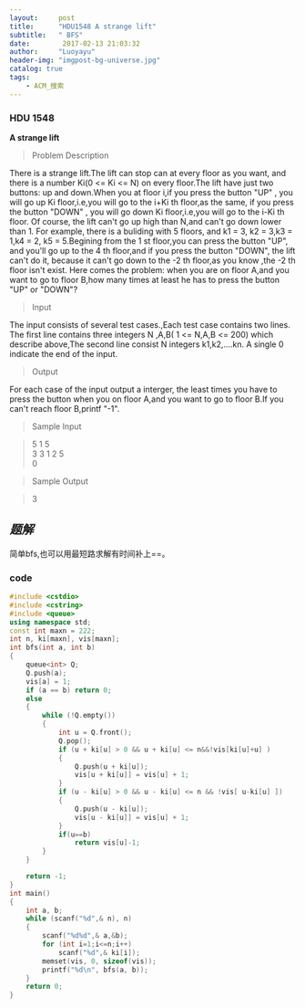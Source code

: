 ```yaml
---
layout:     post
title:      "HDU1548 A strange lift"
subtitle:   " BFS"
date:        2017-02-13 21:03:32
author:     "Luoyayu"
header-img: "imgpost-bg-universe.jpg"
catalog: true
tags:
    - ACM_搜索
---
```


###   HDU 1548
   <strong>A strange lift</strong>   

>   Problem Description      

There is a strange lift.The lift can stop can at every floor as you want, and there is a number Ki(0 <= Ki <= N) on every floor.The lift have just two buttons: up and down.When you at floor i,if you press the button "UP" , you will go up Ki floor,i.e,you will go to the i+Ki th floor,as the same, if you press the button "DOWN" , you will go down Ki floor,i.e,you will go to the i-Ki th floor. Of course, the lift can't go up high than N,and can't go down lower than 1. For example, there is a buliding with 5 floors, and k1 = 3, k2 = 3,k3 = 1,k4 = 2, k5 = 5.Begining from the 1 st floor,you can press the button "UP", and you'll go up to the 4 th floor,and if you press the button "DOWN", the lift can't do it, because it can't go down to the -2 th floor,as you know ,the -2 th floor isn't exist.
Here comes the problem: when you are on floor A,and you want to go to floor B,how many times at least he has to press the button "UP" or "DOWN"?

>  Input     

The input consists of several test cases.,Each test case contains two lines.
The first line contains three integers N ,A,B( 1 <= N,A,B <= 200) which describe above,The second line consist N integers k1,k2,....kn.
A single 0 indicate the end of the input.

>   Output     

 For each case of the input output a interger, the least times you have to press the button when you on floor A,and you want to go to floor B.If you can't reach floor B,printf "-1".

>  Sample Input 

>5 1 5  
3 3 1 2 5  
0  

>   Sample Output   

>3  


## *题解*
 简单bfs,也可以用最短路求解有时间补上==。

### code

```cpp 
#include <cstdio>
#include <cstring>
#include <queue>
using namespace std;
const int maxn = 222;
int n, ki[maxn], vis[maxn];
int bfs(int a, int b)
{
	queue<int> Q;
	Q.push(a);
	vis[a] = 1;
	if (a == b) return 0;
	else
	{
		while (!Q.empty())
		{
			int u = Q.front();
			Q.pop();
			if (u + ki[u] > 0 && u + ki[u] <= n&&!vis[ki[u]+u] )
			{
				Q.push(u + ki[u]);
				vis[u + ki[u]] = vis[u] + 1;
			}
			if (u - ki[u] > 0 && u - ki[u] <= n && !vis[ u-ki[u] ])
			{
				Q.push(u - ki[u]);
				vis[u - ki[u]] = vis[u] + 1;
			}
			if(u==b)
				return vis[u]-1;
		}
	}

	return -1;
}
int main()
{
	int a, b;
	while (scanf("%d",& n), n)
	{
		scanf("%d%d",& a,&b);
		for (int i=1;i<=n;i++)
			scanf("%d",& ki[i]);
		memset(vis, 0, sizeof(vis));
		printf("%d\n", bfs(a, b));
	}
	return 0;
}
```